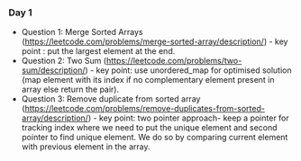 ### Day 1
- Question 1: Merge Sorted Arrays (https://leetcode.com/problems/merge-sorted-array/description/) - key point : put the largest element at the end.
- Question 2: Two Sum (https://leetcode.com/problems/two-sum/description/) - key point: use unordered_map for optimised solution (map element with its index if no complementary element present in array else return the pair).
- Question 3: Remove duplicate from sorted array (https://leetcode.com/problems/remove-duplicates-from-sorted-array/description/) - key point: two pointer approach- keep a pointer for tracking index where we need to put the unique element and second pointer to find unique element. We do so by comparing current element with previous element in the array.

